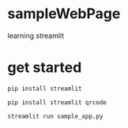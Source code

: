 # sampleWebPage
learning streamlit

# get started

`pip install streamlit`

`pip install streamlit qrcode`

`streamlit run sample_app.py`